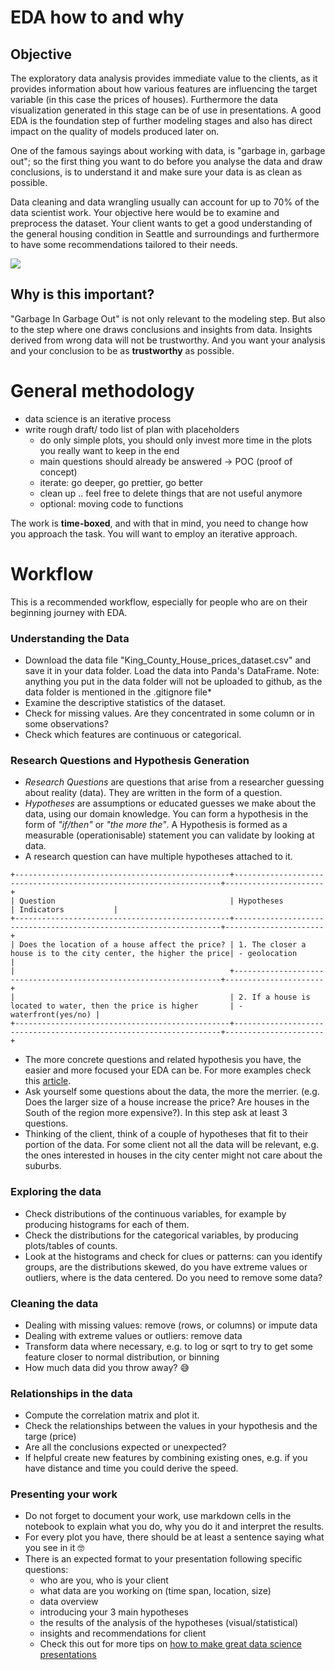 # EDA how to and why

## Objective

The exploratory data analysis provides immediate value to the clients, as it provides information about how various features are influencing the target variable (in this case the prices of houses). Furthermore the data visualization generated in this stage can be of use in presentations. A good EDA is the foundation step of further modeling stages and also has direct impact on the quality of models produced later on.

One of the famous sayings about working with data, is "garbage in, garbage out"; so the first thing you want to do before you analyse the data and draw conclusions, is to understand it and make sure your data is as clean as possible.

Data cleaning and data wrangling usually can account for up to 70% of the data scientist work. Your objective here would be to examine and preprocess the dataset. Your client wants to get a good understanding of the general housing condition in Seattle and surroundings and furthermore to have some recommendations tailored to their needs.

![](https://thumbor.forbes.com/thumbor/711x302/https://blogs-images.forbes.com/gilpress/files/2016/03/Time-1200x511.jpg?width=960)

## Why is this important?

"Garbage In Garbage Out" is not only relevant to the modeling step. But also to the step where one draws conclusions and insights from data. Insights derived from wrong data will not be trustworthy. And you want your analysis and your conclusion to be as **trustworthy** as possible.

# General methodology

- data science is an iterative process
- write rough draft/ todo list of plan with placeholders
  - do only simple plots, you should only invest more time in the plots you really want to keep in the end
  - main questions should already be answered -> POC (proof of concept)
  - iterate: go deeper, go prettier, go better
  - clean up .. feel free to delete things that are not useful anymore
  - optional: moving code to functions

The work is **time-boxed**, and with that in mind, you need to change how you approach the task. You will want to employ an iterative approach.

# Workflow

This is a recommended workflow, especially for people who are on their beginning journey with EDA.

### Understanding the Data

- Download the data file "King_County_House_prices_dataset.csv" and save it in your data folder. Load the data into Panda's DataFrame.
  Note: anything you put in the data folder will not be uploaded to github, as the data folder is mentioned in the .gitignore file*
- Examine the descriptive statistics of the dataset.
- Check for missing values. Are they concentrated in some column or in some observations?
- Check which features are continuous or categorical.

### Research Questions and Hypothesis Generation

- *Research Questions* are questions that arise from a researcher guessing about reality (data). They are written in the form of a question.
- *Hypotheses* are assumptions or educated guesses we make about the data, using our domain knowledge. You can form a hypothesis in the form of *"if/then"* or *"the more the"*. A Hypothesis is formed as a measurable (operationisable) statement you can validate by looking at data.
- A research question can have multiple hypotheses attached to it.
```
+------------------------------------------------+-------------------------------------------------------------------+----------------------+
| Question                                       | Hypotheses                                                        | Indicators           |
+------------------------------------------------+-------------------------------------------------------------------+----------------------+
| Does the location of a house affect the price? | 1. The closer a house is to the city center, the higher the price| - geolocation        |
|                                                +-------------------------------------------------------------------+----------------------+
|                                                | 2. If a house is located to water, then the price is higher       | - waterfront(yes/no) |
+------------------------------------------------+-------------------------------------------------------------------+----------------------+
```
- The more concrete questions and related hypothesis you have, the easier and more focused your EDA can be. For more examples check this [article](https://www.analyticsvidhya.com/blog/2020/11/an-efficient-way-of-performing-eda-hypothesis-generation/).
- Ask yourself some questions about the data, the more the merrier. (e.g. Does the larger size of a house increase the price? Are houses in the South of the region more expensive?). In this step ask at least 3 questions.
- Thinking of the client, think of a couple of hypotheses that fit to their portion of the data. For some client not all the data will be relevant, e.g. the ones interested in houses in the city center might not care about the suburbs.

### Exploring the data

- Check distributions of the continuous variables, for example by producing histograms for each of them.
- Check the distributions for the categorical variables, by producing plots/tables of counts.
- Look at the histograms and check for clues or patterns: can you identify groups, are the distributions skewed, do you have extreme values or outliers, where is the data centered. Do you need to remove some data?

### Cleaning the data

- Dealing with missing values: remove (rows, or columns) or impute data
- Dealing with extreme values or outliers: remove data
- Transform data where necessary, e.g. to log or sqrt to try to get some feature closer to normal distribution, or binning
- How much data did you throw away? 😅

### Relationships in the data

- Compute the correlation matrix and plot it.
- Check the relationships between the values in your hypothesis and the targe (price)
- Are all the conclusions expected or unexpected?
- If helpful create new features by combining existing ones, e.g. if you have distance and time you could derive the speed.

### Presenting your work

- Do not forget to document your work, use markdown cells in the notebook to explain what you do, why you do it and interpret the results.
- For every plot you have, there should be at least a sentence saying what you see in it 🤓
- There is an expected format to your presentation following specific questions:
  - who are you, who is your client
  - what data are you working on (time span, location, size)
  - data overview
  - introducing your 3 main hypotheses
  - the results of the analysis of the hypotheses (visual/statistical)
  - insights and recommendations for client
  - Check this out for more tips on [how to make great data science presentations](https://towardsdatascience.com/how-to-make-your-data-science-presentation-great-and-memorable-8fdb07978a7e)

